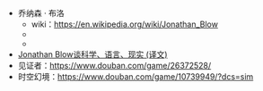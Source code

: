- 乔纳森 · 布洛
	- wiki：https://en.wikipedia.org/wiki/Jonathan_Blow
	-
	-
- [Jonathan Blow谈科学、语言、现实 (译文)](https://www.douban.com/note/683731874/)
- 见证者：https://www.douban.com/game/26372528/
- 时空幻境：https://www.douban.com/game/10739949/?dcs=sim